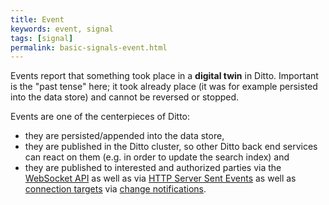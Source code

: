 ```yaml
---
title: Event
keywords: event, signal
tags: [signal]
permalink: basic-signals-event.html
---
```


Events report that something took place in a **digital twin** in Ditto. Important is the "past tense" here; it took
already place (it was for example persisted into the data store) and cannot be reversed or stopped.

Events are one of the centerpieces of Ditto:
* they are persisted/appended into the data store,
* they are published in the Ditto cluster, so other Ditto back end services can react on them (e.g. in order to update
  the search index) and
* they are published to interested and authorized parties via the [WebSocket API](httpapi-protocol-bindings-websocket.html) as
  well as via [HTTP Server Sent Events](httpapi-sse.html) as well as [connection targets](basic-connections.html#targets) 
  via [change notifications](basic-changenotifications.html).
